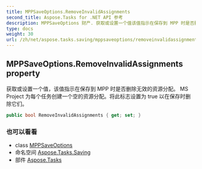 ```yaml
---
title: MPPSaveOptions.RemoveInvalidAssignments
second_title: Aspose.Tasks for .NET API 参考
description: MPPSaveOptions 财产. 获取或设置一个值该值指示在保存到 MPP 时是否删除无效的资源分配 MS Project 为每个任务创建一个空的资源分配将此标志设置为 true 以在保存时删除它们
type: docs
weight: 30
url: /zh/net/aspose.tasks.saving/mppsaveoptions/removeinvalidassignments/
---
```

## MPPSaveOptions.RemoveInvalidAssignments property

获取或设置一个值，该值指示在保存到 MPP 时是否删除无效的资源分配。 MS Project 为每个任务创建一个空的资源分配。将此标志设置为 true 以在保存时删除它们。

```csharp
public bool RemoveInvalidAssignments { get; set; }
```

### 也可以看看

* class [MPPSaveOptions](../)
* 命名空间 [Aspose.Tasks.Saving](../../mppsaveoptions/)
* 部件 [Aspose.Tasks](../../../)


